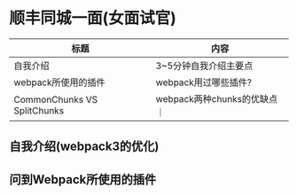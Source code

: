 # 顺丰同城一面(女面试官)

| 标题 | 内容 |
| --- | --- |
| 自我介绍 | 3~5分钟自我介绍主要点 |
| webpack所使用的插件 | webpack用过哪些插件? |
| CommonChunks VS SplitChunks | webpack两种chunks的优缺点 ｜


## 自我介绍(webpack3的优化)


## 问到Webpack所使用的插件
